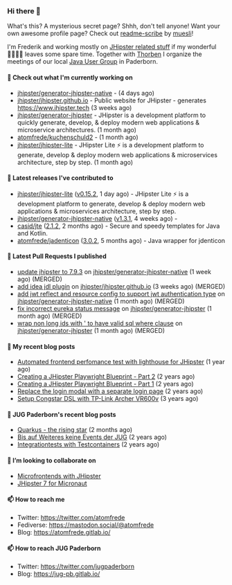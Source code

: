 ### Hi there 👋

What's this? A mysterious secret page? Shhh, don't tell anyone!
Want your own awesome profile page? Check out [readme-scribe](https://github.com/muesli/readme-scribe) by [muesli](https://github.com/muesli)!

I'm Frederik and working mostly on [JHipster related stuff](https://github.com/jhipster/) if my wonderful 👨‍👩‍👧‍👦 leaves some spare time.
Together with [Thorben](https://github.com/thjanssen) I organize the meetings of our local [Java User Group](https://github.com/jugpaderborn) in Paderborn.

#### 👷 Check out what I'm currently working on

- [jhipster/generator-jhipster-native](https://github.com/jhipster/generator-jhipster-native) -  (4 days ago)
- [jhipster/jhipster.github.io](https://github.com/jhipster/jhipster.github.io) - Public website for JHipster - generates https://www.jhipster.tech (3 weeks ago)
- [jhipster/generator-jhipster](https://github.com/jhipster/generator-jhipster) - JHipster is a development platform to quickly generate, develop, &amp; deploy modern web applications &amp; microservice architectures. (1 month ago)
- [atomfrede/kuchenschuld2](https://github.com/atomfrede/kuchenschuld2) -  (1 month ago)
- [jhipster/jhipster-lite](https://github.com/jhipster/jhipster-lite) - JHipster Lite ⚡ is a development platform to generate, develop &amp; deploy modern web applications &amp; microservices architecture, step by step. (1 month ago)

#### 🔭 Latest releases I've contributed to

- [jhipster/jhipster-lite](https://github.com/jhipster/jhipster-lite) ([v0.15.2](https://github.com/jhipster/jhipster-lite/releases/tag/v0.15.2), 1 day ago) - JHipster Lite ⚡ is a development platform to generate, develop &amp; deploy modern web applications &amp; microservices architecture, step by step.
- [jhipster/generator-jhipster-native](https://github.com/jhipster/generator-jhipster-native) ([v1.3.1](https://github.com/jhipster/generator-jhipster-native/releases/tag/v1.3.1), 4 weeks ago) - 
- [casid/jte](https://github.com/casid/jte) ([2.1.2](https://github.com/casid/jte/releases/tag/2.1.2), 2 months ago) - Secure and speedy templates for Java and Kotlin.
- [atomfrede/jadenticon](https://github.com/atomfrede/jadenticon) ([3.0.2](https://github.com/atomfrede/jadenticon/releases/tag/3.0.2), 5 months ago) - Java wrapper for jdenticon

#### 🔨 Latest Pull Requests I published

- [update jhipster to 7.9.3](https://github.com/jhipster/generator-jhipster-native/pull/65) on [jhipster/generator-jhipster-native](https://github.com/jhipster/generator-jhipster-native) (1 week ago) (MERGED)
- [add idea jdl plugin](https://github.com/jhipster/jhipster.github.io/pull/1226) on [jhipster/jhipster.github.io](https://github.com/jhipster/jhipster.github.io) (3 weeks ago) (MERGED)
- [add jwt reflect and resource config to support jwt authentication type](https://github.com/jhipster/generator-jhipster-native/pull/59) on [jhipster/generator-jhipster-native](https://github.com/jhipster/generator-jhipster-native) (1 month ago) (MERGED)
- [fix incorrect eureka status message](https://github.com/jhipster/generator-jhipster/pull/19465) on [jhipster/generator-jhipster](https://github.com/jhipster/generator-jhipster) (1 month ago) (MERGED)
- [wrap non long ids with &#39; to have valid sql where clause](https://github.com/jhipster/generator-jhipster/pull/19463) on [jhipster/generator-jhipster](https://github.com/jhipster/generator-jhipster) (1 month ago) (MERGED)

#### 📜 My recent blog posts

- [Automated frontend perfomance test with lighthouse for JHipster](https://atomfrede.gitlab.io/2021/04/automated-frontend-perfomance-test-with-lighthouse-for-jhipster/) (1 year ago)
- [Creating a JHipster Playwright Blueprint - Part 2](https://atomfrede.gitlab.io/2021/03/creating-a-jhipster-playwright-blueprint-part-2/) (2 years ago)
- [Creating a JHipster Playwright Blueprint - Part 1](https://atomfrede.gitlab.io/2021/03/creating-a-jhipster-playwright-blueprint-part-1/) (2 years ago)
- [Replace the login modal with a separate login page](https://atomfrede.gitlab.io/2019/11/replace-the-login-modal-with-a-separate-login-page/) (2 years ago)
- [Setup Congstar DSL with TP-Link Archer VR600v](https://atomfrede.gitlab.io/2019/08/setup-congstar-dsl-with-tp-link-archer-vr600v/) (3 years ago)

#### 📜 JUG Paderborn's recent blog posts

- [Quarkus - the rising star](https://jug-pb.gitlab.io/blog/2022/quarkus-rising-star.html) (2 months ago)
- [Bis auf Weiteres keine Events der JUG](https://jug-pb.gitlab.io/blog/2020/covid-19.html) (2 years ago)
- [Integrationtests with Testcontainers](https://jug-pb.gitlab.io/blog/2020/integrationtests-with-testcontainers.html) (2 years ago)

#### 👯 I’m looking to collaborate on

- [Microfrontends with JHipster](https://github.com/jhipster/generator-jhipster/issues/10189)
- [JHipster 7 for Micronaut](https://github.com/jhipster/generator-jhipster-micronaut/issues/250)

#### 📫 How to reach me

- Twitter: https://twitter.com/atomfrede
- Fediverse: https://mastodon.social/@atomfrede
- Blog: https://atomfrede.gitlab.io/

#### 📫 How to reach JUG Paderborn

- Twitter: https://twitter.com/jugpaderborn
- Blog: https://jug-pb.gitlab.io/
